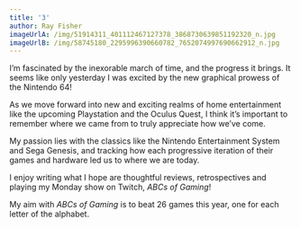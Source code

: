 ```yaml
---
title: '3'
author: Ray Fisher
imageUrlA: /img/51914311_401112467127378_3868730639851192320_n.jpg
imageUrlB: /img/58745180_2295996390660782_7652074997690662912_n.jpg
---
```

I’m fascinated by the inexorable march of time, and the progress it brings. It seems like only yesterday I was excited by the new graphical prowess of the Nintendo 64!

As we move forward into new and exciting realms of home entertainment like the upcoming Playstation and the Oculus Quest, I think it’s important to remember where we came from to truly appreciate how we’ve come.

My passion lies with the classics like the Nintendo Entertainment System and Sega Genesis, and tracking how each progressive iteration of their games and hardware led us to where we are today.

I enjoy writing what I hope are thoughtful reviews, retrospectives and playing my Monday show on Twitch, *ABCs of Gaming*!

My aim with *ABCs of Gaming* is to beat 26 games this year, one for each letter of the alphabet.

